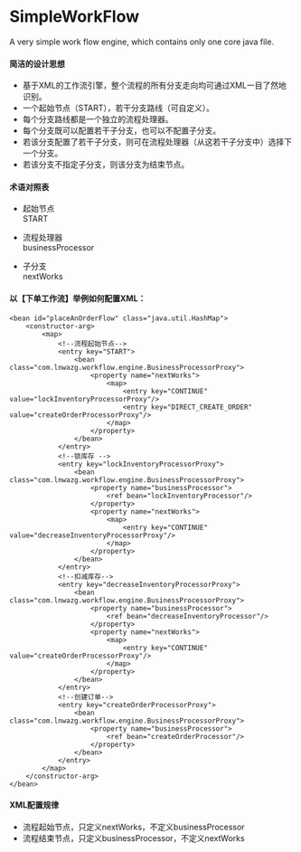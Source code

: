 # SimpleWorkFlow
A very simple work flow engine, which contains only one core java file.

#### 简洁的设计思想
- 基于XML的工作流引擎，整个流程的所有分支走向均可通过XML一目了然地识别。
- 一个起始节点（START），若干分支路线（可自定义）。  
- 每个分支路线都是一个独立的流程处理器。
- 每个分支既可以配置若干子分支，也可以不配置子分支。
- 若该分支配置了若干子分支，则可在流程处理器（从这若干子分支中）选择下一个分支。
- 若该分支不指定子分支，则该分支为结束节点。

#### 术语对照表
- 起始节点      
START    

- 流程处理器  
businessProcessor
  
- 子分支  
nextWorks

#### 以【下单工作流】举例如何配置XML：
```
<bean id="placeAnOrderFlow" class="java.util.HashMap">
    <constructor-arg>
        <map>
            <!--流程起始节点-->
            <entry key="START">
                <bean class="com.lnwazg.workflow.engine.BusinessProcessorProxy">
                    <property name="nextWorks">
                        <map>
                            <entry key="CONTINUE" value="lockInventoryProcessorProxy"/>
                            <entry key="DIRECT_CREATE_ORDER" value="createOrderProcessorProxy"/>
                        </map>
                    </property>
                </bean>
            </entry>
            <!--锁库存 -->
            <entry key="lockInventoryProcessorProxy">
                <bean class="com.lnwazg.workflow.engine.BusinessProcessorProxy">
                    <property name="businessProcessor">
                        <ref bean="lockInventoryProcessor"/>
                    </property>
                    <property name="nextWorks">
                        <map>
                            <entry key="CONTINUE" value="decreaseInventoryProcessorProxy"/>
                        </map>
                    </property>
                </bean>
            </entry>
            <!--扣减库存-->
            <entry key="decreaseInventoryProcessorProxy">
                <bean class="com.lnwazg.workflow.engine.BusinessProcessorProxy">
                    <property name="businessProcessor">
                        <ref bean="decreaseInventoryProcessor"/>
                    </property>
                    <property name="nextWorks">
                        <map>
                            <entry key="CONTINUE" value="createOrderProcessorProxy"/>
                        </map>
                    </property>
                </bean>
            </entry>
            <!--创建订单-->
            <entry key="createOrderProcessorProxy">
                <bean class="com.lnwazg.workflow.engine.BusinessProcessorProxy">
                    <property name="businessProcessor">
                        <ref bean="createOrderProcessor"/>
                    </property>
                </bean>
            </entry>
        </map>
    </constructor-arg>
</bean>
```

#### XML配置规律   
- 流程起始节点，只定义nextWorks，不定义businessProcessor  
- 流程结束节点，只定义businessProcessor，不定义nextWorks  